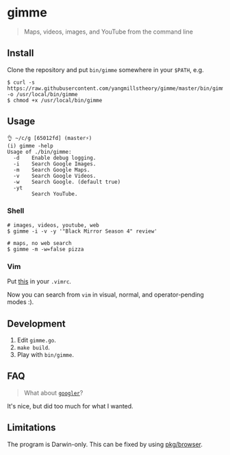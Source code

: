 # gimme

> Maps, videos, images, and YouTube from the command line

## Install

Clone the repository and put `bin/gimme` somewhere in your `$PATH`, e.g.

```
$ curl -s https://raw.githubusercontent.com/yangmillstheory/gimme/master/bin/gimme -o /usr/local/bin/gimme
$ chmod +x /usr/local/bin/gimme
```
## Usage

```
👌 ~/c/g [65012fd] (master⚡)
(i) gimme -help
Usage of ./bin/gimme:
  -d    Enable debug logging.
  -i    Search Google Images.
  -m    Search Google Maps.
  -v    Search Google Videos.
  -w    Search Google. (default true)
  -yt
        Search YouTube.
```

### Shell

```
# images, videos, youtube, web
$ gimme -i -v -y '"Black Mirror Season 4" review'

# maps, no web search
$ gimme -m -w=false pizza
```

### Vim

Put [this](g.vim) in your `.vimrc`.

Now you can search from `vim` in visual, normal, and operator-pending modes :).

## Development

1. Edit `gimme.go`.
1. `make build`.
1. Play with `bin/gimme`.

## FAQ

> What about [`googler`](https://github.com/jarun/googler)?

It's nice, but did too much for what I wanted.

## Limitations

The program is Darwin-only. This can be fixed by using [pkg/browser](https://godoc.org/github.com/pkg/browser).
